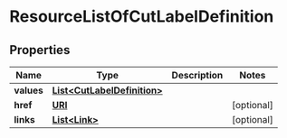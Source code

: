 

# ResourceListOfCutLabelDefinition

## Properties

Name | Type | Description | Notes
------------ | ------------- | ------------- | -------------
**values** | [**List&lt;CutLabelDefinition&gt;**](CutLabelDefinition.md) |  | 
**href** | [**URI**](URI.md) |  |  [optional]
**links** | [**List&lt;Link&gt;**](Link.md) |  |  [optional]



